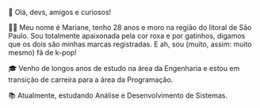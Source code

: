 👋 Olá, devs, amigos e curiosos! 


🙎‍♀️ Meu nome é Mariane, tenho 28 anos e moro na região do litoral de São Paulo. Sou totalmente apaixonada pela cor roxa e por gatinhos, digamos que os dois são minhas marcas registradas. E ah, sou (muito, assim: muito mesmo) fã de k-pop!


🎓 Venho de longos anos de estudo na área da Engenharia e estou em transição de carreira para a área da Programação.

📚 Atualmente, estudando Análise e Desenvolvimento de Sistemas.
